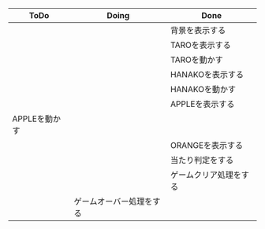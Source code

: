 | ToDo | Doing | Done |
| ---- | ---- | ---- |
|  |  | 背景を表示する |
|  |  | TAROを表示する |
|  |  | TAROを動かす |
|  |  | HANAKOを表示する |
|  |  | HANAKOを動かす |
|  |  | APPLEを表示する |
| APPLEを動かす |  ||  |
|  |  | ORANGEを表示する |
|  |  | 当たり判定をする |
|  |  | ゲームクリア処理をする |
|  | ゲームオーバー処理をする |  |
